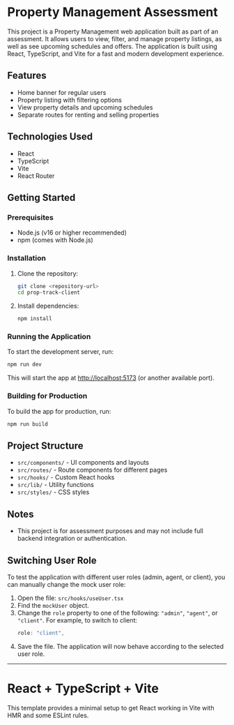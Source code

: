 # Property Management Assessment

This project is a Property Management web application built as part of an assessment. It allows users to view, filter, and manage property listings, as well as see upcoming schedules and offers. The application is built using React, TypeScript, and Vite for a fast and modern development experience.

## Features
- Home banner for regular users
- Property listing with filtering options
- View property details and upcoming schedules
- Separate routes for renting and selling properties

## Technologies Used
- React
- TypeScript
- Vite
- React Router

## Getting Started

### Prerequisites
- Node.js (v16 or higher recommended)
- npm (comes with Node.js)

### Installation
1. Clone the repository:
   ```bash
   git clone <repository-url>
   cd prop-track-client
   ```
2. Install dependencies:
   ```bash
   npm install
   ```

### Running the Application
To start the development server, run:
```bash
npm run dev
```
This will start the app at [http://localhost:5173](http://localhost:5173) (or another available port).

### Building for Production
To build the app for production, run:
```bash
npm run build
```

## Project Structure
- `src/components/` - UI components and layouts
- `src/routes/` - Route components for different pages
- `src/hooks/` - Custom React hooks
- `src/lib/` - Utility functions
- `src/styles/` - CSS styles

## Notes
- This project is for assessment purposes and may not include full backend integration or authentication.

## Switching User Role

To test the application with different user roles (admin, agent, or client), you can manually change the mock user role:

1. Open the file: `src/hooks/useUser.tsx`
2. Find the `mockUser` object.
3. Change the `role` property to one of the following: `"admin"`, `"agent"`, or `"client"`.
   For example, to switch to client:
   ```ts
   role: "client",
   ```
4. Save the file. The application will now behave according to the selected user role.

---

# React + TypeScript + Vite

This template provides a minimal setup to get React working in Vite with HMR and some ESLint rules.